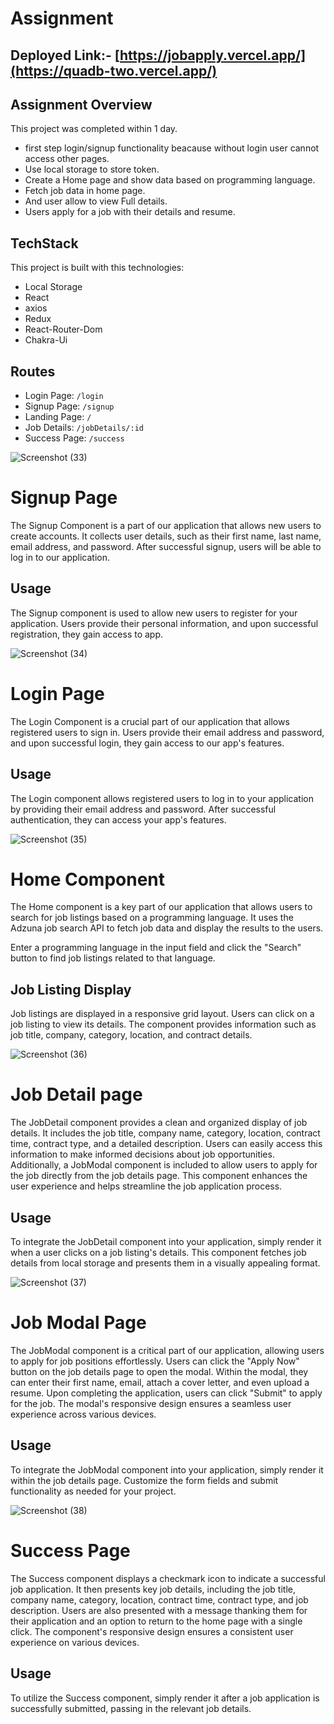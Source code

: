 # Assignment

## Deployed Link:- [https://jobapply.vercel.app/](https://quadb-two.vercel.app/)

## Assignment Overview

This project was completed within 1 day.

- first step login/signup functionality beacause without login user cannot access other pages.
- Use local storage to store token.
- Create a Home page and show data based on programming language.
- Fetch job data in home page.
- And user allow to view Full details.
- Users apply for a job with their details and resume.


## TechStack

This project is built with this technologies:

- Local Storage
- React
- axios
- Redux
- React-Router-Dom
- Chakra-Ui




 ## Routes

- Login Page: `/login`
- Signup Page: `/signup`
- Landing Page: `/`
- Job Details: `/jobDetails/:id`
- Success Page: `/success`




![Screenshot (33)](https://github.com/sumitbadri2000/quadb_Assignment/assets/110050319/cde5efbf-b1d3-4b5c-b405-b682f95e1144)

# Signup Page

The Signup Component is a part of our application that allows new users to create accounts. It collects user details, such as their first name, last name, email address, and password. After successful signup, users will be able to log in to our application.

## Usage
The Signup component is used to allow new users to register for your application. Users provide their personal information, and upon successful registration, they gain access to app.




![Screenshot (34)](https://github.com/sumitbadri2000/quadb_Assignment/assets/110050319/557b2711-7c7f-4694-b74a-18f364e8fef7)

# Login Page

The Login Component is a crucial part of our application that allows registered users to sign in. Users provide their email address and password, and upon successful login, they gain access to our app's features.

## Usage
The Login component allows registered users to log in to your application by providing their email address and password. After successful authentication, they can access your app's features.





![Screenshot (35)](https://github.com/sumitbadri2000/quadb_Assignment/assets/110050319/00789384-2d68-4fba-9c23-35ca5e9b6473)

# Home Component

The Home component is a key part of our application that allows users to search for job listings based on a programming language. It uses the Adzuna job search API to fetch job data and display the results to the users.

Enter a programming language in the input field and click the "Search" button to find job listings related to that language.

## Job Listing Display
Job listings are displayed in a responsive grid layout.
Users can click on a job listing to view its details.
The component provides information such as job title, company, category, location, and contract details.





![Screenshot (36)](https://github.com/sumitbadri2000/quadb_Assignment/assets/110050319/db9d1a74-46cc-41fb-b475-d535c03c38f1)

# Job Detail page

The JobDetail component provides a clean and organized display of job details. It includes the job title, company name, category, location, contract time, contract type, and a detailed description. Users can easily access this information to make informed decisions about job opportunities. Additionally, a JobModal component is included to allow users to apply for the job directly from the job details page. This component enhances the user experience and helps streamline the job application process.

## Usage
To integrate the JobDetail component into your application, simply render it when a user clicks on a job listing's details. This component fetches job details from local storage and presents them in a visually appealing format.






![Screenshot (37)](https://github.com/sumitbadri2000/quadb_Assignment/assets/110050319/1f5b09b9-9a78-4949-a560-03cdc28707f6)

# Job Modal Page

The JobModal component is a critical part of our application, allowing users to apply for job positions effortlessly. Users can click the "Apply Now" button on the job details page to open the modal. Within the modal, they can enter their first name, email, attach a cover letter, and even upload a resume. Upon completing the application, users can click "Submit" to apply for the job. The modal's responsive design ensures a seamless user experience across various devices.

## Usage
To integrate the JobModal component into your application, simply render it within the job details page. Customize the form fields and submit functionality as needed for your project.






![Screenshot (38)](https://github.com/sumitbadri2000/quadb_Assignment/assets/110050319/3f522b7f-fc3d-4959-9628-b480db7ce506)

# Success Page

The Success component displays a checkmark icon to indicate a successful job application. It then presents key job details, including the job title, company name, category, location, contract time, contract type, and job description. Users are also presented with a message thanking them for their application and an option to return to the home page with a single click. The component's responsive design ensures a consistent user experience on various devices.

## Usage
To utilize the Success component, simply render it after a job application is successfully submitted, passing in the relevant job details.













